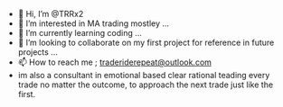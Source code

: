 - 👋 Hi, I’m @TRRx2
- 👀 I’m interested in MA trading mostley ...
- 🌱 I’m currently learning coding  ...
- 💞️ I’m looking to collaborate on my first project for reference in future projects  ...
- 📫 How to reach me ; traderiderepeat@outlook.com 
- im also a consultant in emotional based clear rational teading every trade no matter the outcome, to approach the next trade just like the first. 

<!---
TRRx2/TRRx2 is a ✨ special ✨ repository because its `README.md` (this file) appears on your GitHub profile.
You can click the Preview link to take a look at your changes.
--->
